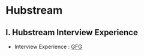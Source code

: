 # Hubstream

## I. Hubstream Interview Experience

- Interview Experience : [GFG](https://www.geeksforgeeks.org/hubstream-india-interview-experience-for-sde-on-campus/)
